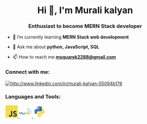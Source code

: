 <h1 align="center">Hi 👋, I'm Murali kalyan</h1>
<h3 align="center">Enthusiast to become MERN Stack developer</h3>

- 🌱 I’m currently learning **MERN Stack web development**

- 💬 Ask me about **python, JavaScript, SQL**

- 📫 How to reach me **msquarek2288@gmail.com**

<h3 align="left">Connect with me:</h3>
<p align="left">
<a href="http://www.linkedin.com/in/murali-kalyan-05094b176" target="http://www.linkedin.com/in/murali-kalyan-05094b176"><img align="center" src="https://raw.githubusercontent.com/rahuldkjain/github-profile-readme-generator/master/src/images/icons/Social/linked-in-alt.svg" alt="http://www.linkedin.com/in/murali-kalyan-05094b176" height="30" width="40" /></a>
</p>

<h3 align="left">Languages and Tools:</h3>
<p align="left"> <a href="https://developer.mozilla.org/en-US/docs/Web/JavaScript" target="_blank" rel="noreferrer"> <img src="https://raw.githubusercontent.com/devicons/devicon/master/icons/javascript/javascript-original.svg" alt="javascript" width="40" height="40"/> </a> <a href="https://www.mysql.com/" target="_blank" rel="noreferrer"> <img src="https://raw.githubusercontent.com/devicons/devicon/master/icons/mysql/mysql-original-wordmark.svg" alt="mysql" width="40" height="40"/> </a> <a href="https://www.python.org" target="_blank" rel="noreferrer"> <img src="https://raw.githubusercontent.com/devicons/devicon/master/icons/python/python-original.svg" alt="python" width="40" height="40"/> </a> </p>
